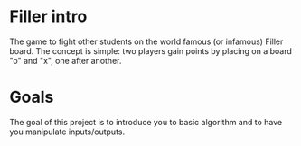 # Filler intro
The game to fight other students on the world famous (or infamous) Filler board. The concept is simple: two players gain points by placing on a board "o" and "x", one after another.

# Goals
The goal of this project is to introduce you to basic algorithm and to have you manipulate
inputs/outputs.
